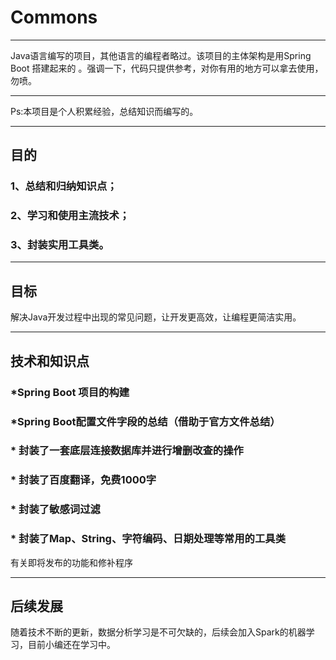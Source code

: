 # Commons
***
   Java语言编写的项目，其他语言的编程者略过。该项目的主体架构是用Spring Boot 搭建起来的 。强调一下，代码只提供参考，对你有用的地方可以拿去使用，勿喷。
***
Ps:本项目是个人积累经验，总结知识而编写的。  
***
## 目的
### 1、总结和归纳知识点；
### 2、学习和使用主流技术；
### 3、封装实用工具类。
***
## 目标 
解决Java开发过程中出现的常见问题，让开发更高效，让编程更简洁实用。
***
## 技术和知识点
### *Spring Boot 项目的构建
### *Spring Boot配置文件字段的总结（借助于官方文件总结）
### * 封装了一套底层连接数据库并进行增删改查的操作
### * 封装了百度翻译，免费1000字
### * 封装了敏感词过滤
### * 封装了Map、String、字符编码、日期处理等常用的工具类
有关即将发布的功能和修补程序
***
## 后续发展
随着技术不断的更新，数据分析学习是不可欠缺的，后续会加入Spark的机器学习，目前小编还在学习中。
